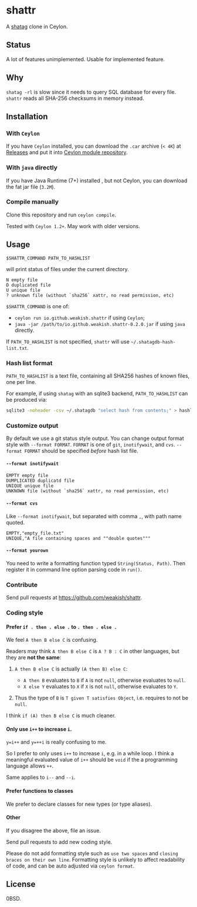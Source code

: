 shattr
========

A [shatag][] clone in Ceylon.

[shatag]: https://bitbucket.org/maugier/shatag

Status
------

A lot of features unimplemented.
Usable for implemented feature.

Why
----

`shatag -rl` is slow since it needs to query SQL database for every file.
`shattr` reads all SHA-256 checksums in memory instead.

Installation
--------------

### With `Ceylon`

If you have `Ceylon` installed, you can download the `.car` archive (`< 4K`) at
[Releases] and put it into [Ceylon module repository][repo].

### With `java` directly

If you have Java Runtime (7+) installed , but not Ceylon, you can download the fat jar file (`3.2M`).

### Compile manually

Clone this repository and run `ceylon compile`.

Tested with `Ceylon 1.2+`.
May work with older versions.

[Releases]: https://github.com/weakish/shattr/releases
[repo]: http://ceylon-lang.org/documentation/1.2/reference/repository/

Usage
------

    $SHATTR_COMMAND PATH_TO_HASHLIST

will print status of files under the current directory.


    N empty file
    D duplicated file
    U unique file
    ? unknown file (without `sha256` xattr, no read permission, etc)


`$SHATTR_COMMAND` is one of:

- `ceylon run io.github.weakish.shattr` if using `Ceylon`;
- `java -jar /path/to/io.github.weakish.shattr-0.2.0.jar` if using `java` directly.

If `PATH_TO_HASHLIST` is not specified,
`shattr` will use `~/.shatagdb-hash-list.txt`.

### Hash list format

`PATH_TO_HASHLIST` is a text file,
containing all SHA256 hashes of known files, one per line.

For example, if using `shatag` with an sqlite3 backend,
`PATH_TO_HASHLIST` can be produced via:

```sh
sqlite3 -noheader -csv ~/.shatagdb "select hash from contents;" > hashlist.csv
```

### Customize output

By default we use a git status style output.
You can change output format style with `--format FORMAT`.
`FORMAT` is one of `git`, `inotifywait`, and `cvs`.
`--format FORMAT` should be specified *before* hash list file.

#### `--format inotifywait`

    EMPTY empty file
    DUMPLICATED duplicatd file
    UNIQUE unique file
    UNKNOWN file (without `sha256` xattr, no read permission, etc)

#### `--format cvs`

Like `--format inotifywait`, but separated with comma `,`, with path name quoted.

    EMPTY,"empty_file.txt"
    UNIQUE,"A file containing spaces and ""double quotes"""

#### `--format yourown`

You need to write a formatting function typed `String(Status, Path)`.
Then register it in command line option parsing code in `run()`.

### Contribute

Send pull requests at <https://github.com/weakish/shattr>.

### Coding style

#### Prefer `if . then . else .` to `. then . else .`

We feel `A then B else C` is confusing.

Readers may think `A then B else C` is `A ? B : C` in other languages, but they are **not the same**:

1. `A then B else C` is actually `(A then B) else C`:

	 * `A then B` evaluates to `B` if `A` is not `null`, otherwise evaluates to `null`.
	 * `X else Y` evaluates to `X` if `X` is not `null`, otherwise evaluates to `Y`.

2. Thus the type of `B` is `T given T satisfies Object`, i.e. requires to not be `null`.

I think `if (A) then B else C` is much cleaner.

#### Only use `i++` to increase `i`.

`y=i++` and `y=++i` is really confusing to me.

So I prefer to only uses `i++` to increase `i`, e.g. in a while loop.
I think a meaningful evaluated value of `i++` should be `void`
if the a programming language allows `++`.

Same applies to `i--` and `--i`.

#### Prefer functions to classes

We prefer to declare classes for new types (or type aliases).

#### Other

If you disagree the above, file an issue.

Send pull requests to add new coding style.

Please do not add formatting style such as `use two spaces` and `closing braces on their own line`.
Formatting style is unlikely to affect readability of code,
and can be auto adjusted via `ceylon format`.

License
--------

0BSD.

